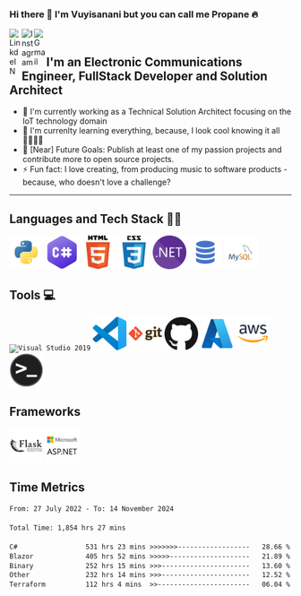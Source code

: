 ### Hi there 👋 I'm Vuyisanani but you can call me Propane 🔥

<a target="_blank" href="https://www.linkedin.com/in/vuyisanani-nongena/">
  <img align="left" alt="LinkdeIN" width="22px" src="https://cdn.jsdelivr.net/npm/simple-icons@v3/icons/linkedin.svg" />
</a>

<a target="_blank" href="https://www.instagram.com/vysnn_n/">
  <img align="left" alt="Instagram" width="22px" src="https://cdn.jsdelivr.net/npm/simple-icons@v3/icons/instagram.svg" />
</a>

<a target="_blank" href="mailto:v.nongena@gmail.com">
  <img align="left" alt="Gmail" width="22px" src="https://cdn.jsdelivr.net/npm/simple-icons@v3/icons/gmail.svg" />
</a>
</br>

## I'm an Electronic Communications Engineer, FullStack Developer and Solution Architect
- 🔭 I'm currently working as a Technical Solution Architect focusing on the IoT technology domain
- 🌱 I'm currenlty learning everything, because, I look cool knowing it all 🤦🏽‍♂️🤣 
- 🥅 [Near] Future Goals: Publish at least one of my passion projects and contribute more to open source projects. 
- ⚡ Fun fact: I love creating, from producing music to software products - because, who doesn't love a challenge?
---

## **Languages and Tech Stack** 👨‍💻️
<code><img alt="C#" width="60" src="https://raw.githubusercontent.com/github/explore/80688e429a7d4ef2fca1e82350fe8e3517d3494d/topics/python/python.png"/></code>
<code><img alt="C#" width="60" src="https://raw.githubusercontent.com/github/explore/80688e429a7d4ef2fca1e82350fe8e3517d3494d/topics/csharp/csharp.png"/></code>
<code><img alt="HTML5" width="60" src="https://raw.githubusercontent.com/github/explore/80688e429a7d4ef2fca1e82350fe8e3517d3494d/topics/html/html.png" /></code>
<code><img alt="CSS3" width="60" src="https://raw.githubusercontent.com/github/explore/80688e429a7d4ef2fca1e82350fe8e3517d3494d/topics/css/css.png" /></code>
<code><img alt=".NET" width="60" src="https://raw.githubusercontent.com/github/explore/93d8a67084f94b2a444e510199a6e7622e5b09a3/topics/dotnet/dotnet.png" /></code>
<code><img alt="SQL" width="60" src="https://raw.githubusercontent.com/github/explore/80688e429a7d4ef2fca1e82350fe8e3517d3494d/topics/sql/sql.png" /></code>
<code><img alt="MySQL" width="60" src="https://raw.githubusercontent.com/github/explore/80688e429a7d4ef2fca1e82350fe8e3517d3494d/topics/mysql/mysql.png" /></code>
</br>

## **Tools** 💻️
<code><img alt="Visual Studio 2019" width="60" src="https://www.kindpng.com/picc/m/13-130970_visual-studio-2019-icon-hd-png-download.png" /></code>
<code><img alt="Visual Studio Code" width="60" src="https://raw.githubusercontent.com/github/explore/80688e429a7d4ef2fca1e82350fe8e3517d3494d/topics/visual-studio-code/visual-studio-code.png" /></code>
<code><img alt="Git" width="60" src="https://raw.githubusercontent.com/github/explore/80688e429a7d4ef2fca1e82350fe8e3517d3494d/topics/git/git.png" /></code>
<code><img alt="GitHub" width="60" src="https://raw.githubusercontent.com/github/explore/78df643247d429f6cc873026c0622819ad797942/topics/github/github.png" /></code>
<code><img alt="Azure" width="60" src="https://raw.githubusercontent.com/github/explore/80688e429a7d4ef2fca1e82350fe8e3517d3494d/topics/azure/azure.png" /></code>
<code><img alt="Azure" width="60" src="https://raw.githubusercontent.com/github/explore/80688e429a7d4ef2fca1e82350fe8e3517d3494d/topics/aws/aws.png" /></code>
<code><img alt="Terminal" height="60" src="https://raw.githubusercontent.com/github/explore/80688e429a7d4ef2fca1e82350fe8e3517d3494d/topics/terminal/terminal.png"></code>
</br>

## **Frameworks**
<code><img alt="C#" width="60" src="https://raw.githubusercontent.com/github/explore/80688e429a7d4ef2fca1e82350fe8e3517d3494d/topics/flask/flask.png"/></code>
<code><img alt="ASPNET" width="60" src="https://raw.githubusercontent.com/github/explore/80688e429a7d4ef2fca1e82350fe8e3517d3494d/topics/aspnet/aspnet.png" /></code>
</br>

## **Time Metrics**
<!--START_SECTION:waka-->

```txt
From: 27 July 2022 - To: 14 November 2024

Total Time: 1,854 hrs 27 mins

C#                 531 hrs 23 mins >>>>>>>------------------   28.66 %
Blazor             405 hrs 52 mins >>>>>--------------------   21.89 %
Binary             252 hrs 15 mins >>>----------------------   13.60 %
Other              232 hrs 14 mins >>>----------------------   12.52 %
Terraform          112 hrs 4 mins  >>-----------------------   06.04 %
```

<!--END_SECTION:waka-->
